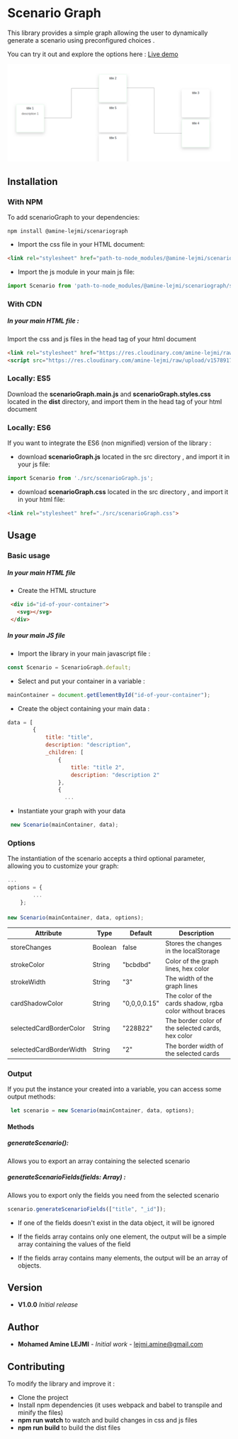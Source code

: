 # Scenario Graph

This library provides a simple graph allowing the user to dynamically generate a scenario using preconfigured choices .

You can try it out and explore the options here : [Live demo](https://codesandbox.io/s/scenariograph-lrrlm)

![](preview.png)

## Installation
### With NPM
To add scenarioGraph to your dependencies:
```shell script
npm install @amine-lejmi/scenariograph
```
- Import the css file in your HTML document:
```html
<link rel="stylesheet" href="path-to-node_modules/@amine-lejmi/scenariograph/dist/scenarioGraph.styles.css">
```
- Import the js module in your main js file:
```js
import Scenario from 'path-to-node_modules/@amine-lejmi/scenariograph/src/scenarioGraph.js';
```
### With CDN

##### In your main HTML file :

Import the css and js files in the head tag of your html document 
```html
<link rel="stylesheet" href="https://res.cloudinary.com/amine-lejmi/raw/upload/v1578917478/scenarioGraph/scenarioGraph.styles_rnxukc.css">
<script src="https://res.cloudinary.com/amine-lejmi/raw/upload/v1578917478/scenarioGraph/scenarioGraph.main_tdw5hx.js"></script>
```

### Locally: ES5
Download the **scenarioGraph.main.js** and
**scenarioGraph.styles.css** located in the **dist** directory, and import them in the head tag of your html document

### Locally: ES6
If you want to integrate the ES6 (non mignified) version of the library : 

* download **scenarioGraph.js** located in the src directory
, and import it in your js file:
```js
import Scenario from './src/scenarioGraph.js';
```
* download **scenarioGraph.css** located in the src directory
  , and import it in your html file:
```html
<link rel="stylesheet" href="./src/scenarioGraph.css">
```

## Usage
### Basic usage

##### In your main HTML file
- Create the HTML structure
```html
 <div id="id-of-your-container"> 
   <svg></svg>
 </div>
```

##### In your main JS file
- Import the library in your main javascript file :

```js
const Scenario = ScenarioGraph.default;
```

- Select and put your container in a variable :
```js
mainContainer = document.getElementById("id-of-your-container");
```
- Create the object containing your main data :

```js
data = [
        {
            title: "title",
            description: "description",
            _children: [
                {
                    title: "title 2",
                    description: "description 2"
                },
                {
                  ...
```
- Instantiate your graph with your data

```js
 new Scenario(mainContainer, data);
````
### Options

The instantiation of the scenario accepts a third optional parameter, allowing you to customize your graph:
```js
...
options = {
        ...
    };

new Scenario(mainContainer, data, options);
```

| Attribute | Type | Default | Description |
|-----------|------|---------|-------------|
storeChanges|Boolean|false|Stores the changes in the localStorage|
strokeColor|String|"bcbdbd"|Color of the graph lines, hex color|
strokeWidth|String|"3"|The width of the graph lines|
cardShadowColor|String|"0,0,0,0.15"| The color of the cards shadow, rgba color without braces|
selectedCardBorderColor|String|"228B22"|The border color of the selected cards, hex color
selectedCardBorderWidth |String|"2"|The border width of the selected cards|

### Output
If you put the instance your created into a variable, you can access some output methods:
```js
 let scenario = new Scenario(mainContainer, data, options);
```

#### Methods
##### generateScenario(): 
Allows you to export an array containing the selected scenario

##### generateScenarioFields(fields: Array) : 
Allows you to export only the fields you need from the selected scenario
```js
scenario.generateScenarioFields(["title", "_id"]);
```
- If one of the fields doesn't exist in the data object, it will be ignored

- If the fields array contains only one element, the output will 
be a simple array containing the values of the field

- If the fields array contains many elements, the output will be
an array of objects.

## Version
* **V1.0.0** *Initial release*

## Author
* **Mohamed Amine LEJMI** - *Initial work* - [lejmi.amine@gmail.com](lejmi.amine@gmail.com)

## Contributing
To modify the library and improve it :
* Clone the project
* Install npm dependencies (it uses webpack and babel to transpile and minify the files)
* **npm run watch** to watch and build changes in css and js files
* **npm run build** to build the dist files
